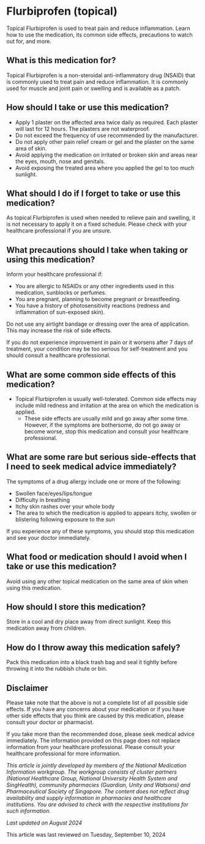 # Flurbiprofen (topical)

Topical Flurbiprofen is used to treat pain and reduce inflammation. Learn how to use the medication, its common side effects, precautions to watch out for, and more.

What is this medication for?
----------------------------

Topical Flurbiprofen is a non-steroidal anti-inflammatory drug (NSAID) that is commonly used to treat pain and reduce inflammation. It is commonly used for muscle and joint pain or swelling and is available as a patch.

How should I take or use this medication?
-----------------------------------------

* Apply 1 plaster on the affected area twice daily as required. Each plaster will last for 12 hours. The plasters are not waterproof.
* Do not exceed the frequency of use recommended by the manufacturer.
* Do not apply other pain relief cream or gel and the plaster on the same area of skin.
* Avoid applying the medication on irritated or broken skin and areas near the eyes, mouth, nose and genitals.
* Avoid exposing the treated area where you applied the gel to too much sunlight.

What should I do if I forget to take or use this medication?
------------------------------------------------------------

As topical Flurbiprofen is used when needed to relieve pain and swelling, it is not necessary to apply it on a fixed schedule. Please check with your healthcare professional if you are unsure.

What precautions should I take when taking or using this medication?
--------------------------------------------------------------------

Inform your healthcare professional if:

* You are allergic to NSAIDs or any other ingredients used in this medication, sunblocks or perfumes.
* You are pregnant, planning to become pregnant or breastfeeding.
* You have a history of photosensitivity reactions (redness and inflammation of sun-exposed skin).

Do not use any airtight bandage or dressing over the area of application. This may increase the risk of side effects.

If you do not experience improvement in pain or it worsens after 7 days of treatment, your condition may be too serious for self-treatment and you should consult a healthcare professional.

What are some common side effects of this medication?
-----------------------------------------------------

* Topical Flurbiprofen is usually well-tolerated. Common side effects may include mild redness and irritation at the area on which the medication is applied. 
  + These side effects are usually mild and go away after some time. However, if the symptoms are bothersome, do not go away or become worse, stop this medication and consult your healthcare professional.

What are some rare but serious side-effects that I need to seek medical advice immediately?
-------------------------------------------------------------------------------------------

The symptoms of a drug allergy include one or more of the following:

* Swollen face/eyes/lips/tongue
* Difficulty in breathing
* Itchy skin rashes over your whole body
* The area to which the medication is applied to appears itchy, swollen or blistering following exposure to the sun

If you experience any of these symptoms, you should stop this medication and see your doctor immediately.

What food or medication should I avoid when I take or use this medication?
--------------------------------------------------------------------------

Avoid using any other topical medication on the same area of skin when using this medication.

How should I store this medication?
-----------------------------------

Store in a cool and dry place away from direct sunlight. Keep this medication away from children.

How do I throw away this medication safely?
-------------------------------------------

Pack this medication into a black trash bag and seal it tightly before throwing it into the rubbish chute or bin.

Disclaimer
----------

Please take note that the above is not a complete list of all possible side effects. If you have any concerns about your medication or if you have other side effects that you think are caused by this medication, please consult your doctor or pharmacist. 

If you take more than the recommended dose, please seek medical advice immediately. The information provided on this page does not replace information from your healthcare professional. Please consult your healthcare professional for more information. 

*This article is jointly developed by members of the National Medication Information workgroup. The workgroup consists of cluster partners (National Healthcare Group, National University Health System and SingHealth), community pharmacies (Guardian, Unity and Watsons) and Pharmaceutical Society of Singapore. The content does not reflect drug availability and supply information in pharmacies and healthcare institutions. You are advised to check with the respective institutions for such information.*

*Last updated on August 2024*

This article was last reviewed on
Tuesday, September 10, 2024